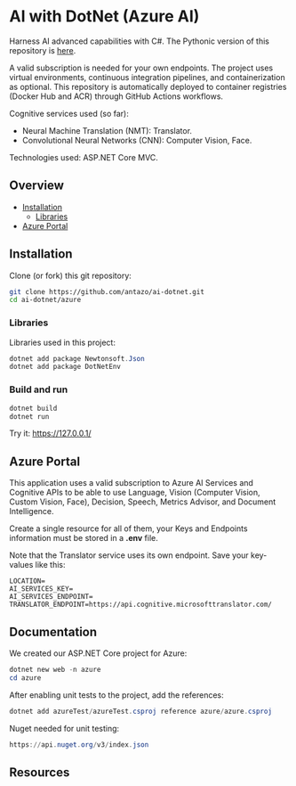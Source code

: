 # AI with DotNet (Azure AI)

Harness AI advanced capabilities with C#. The Pythonic version of this repository is [here](https://github.com/antazo/ai-python).

A valid subscription is needed for your own endpoints. The project uses virtual environments, continuous integration pipelines, and containerization as optional. This repository is automatically deployed to container registries (Docker Hub and ACR) through GitHub Actions workflows.

Cognitive services used (so far):

* Neural Machine Translation (NMT): Translator.
* Convolutional Neural Networks (CNN): Computer Vision, Face.

Technologies used: ASP.NET Core MVC.

## Overview

* [Installation](#installation)
  * [Libraries](#libraries)
* [Azure Portal](#azure-portal)

## Installation

Clone (or fork) this git repository:

```bash
git clone https://github.com/antazo/ai-dotnet.git
cd ai-dotnet/azure
```

### Libraries

Libraries used in this project:

```powershell
dotnet add package Newtonsoft.Json
dotnet add package DotNetEnv
```

### Build and run

```powershell
dotnet build
dotnet run
```

Try it: <https://127.0.0.1/>

## Azure Portal

This application uses a valid subscription to Azure AI Services and Cognitive APIs to be able to use Language, Vision (Computer Vision, Custom Vision, Face), Decision, Speech, Metrics Advisor, and Document Intelligence.

Create a single resource for all of them, your Keys and Endpoints information must be stored in a **.env** file.

Note that the Translator service uses its own endpoint. Save your key-values like this:

```plaintext
LOCATION=
AI_SERVICES_KEY=
AI_SERVICES_ENDPOINT=
TRANSLATOR_ENDPOINT=https://api.cognitive.microsofttranslator.com/
```

## Documentation

We created our ASP.NET Core project for Azure:

```powershell
dotnet new web -n azure
cd azure
```

After enabling unit tests to the project, add the references:

```powershell
dotnet add azureTest/azureTest.csproj reference azure/azure.csproj
```

Nuget needed for unit testing:

```powershell
https://api.nuget.org/v3/index.json
```

## Resources
